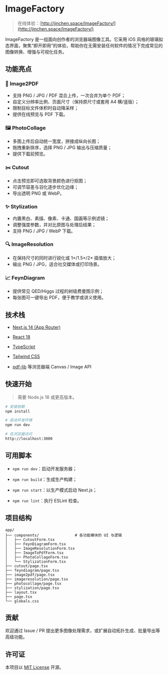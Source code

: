 # ImageFactory

> 在线体验：[http://jinchen.space/ImageFactory/](http://jinchen.space/ImageFactory/)

ImageFactory 是一组面向创作者的浏览器端图像工具。它采用 iOS 风格的玻璃拟态界面，聚焦“即开即用”的体验，帮助你在无需安装任何软件的情况下完成常见的图像转换、增强与可视化任务。

## 功能亮点

### 🔄 Image2PDF

- 支持 PNG / JPG / PDF 混合上传，一次合并为单个 PDF；
- 自定义分辨率比例、页面尺寸（保持原尺寸或套用 A4 横/竖版）；
- 限制目标文件体积时自动降采样；
- 提供在线预览与 PDF 下载。

### 🖼️ PhotoCollage
- 多图上传后自动统一宽度，拼接成纵向长图；
- 拖拽重新排序，选择 PNG / JPG 输出与压缩质量；
- 提供下载前预览。

### ✂️ Cutout
- 点击预览即可选取背景颜色进行抠图；
- 可调节容差与羽化逐步优化边缘；
- 导出透明 PNG 或 WebP。

### ✨ Stylization
- 内置黑白、素描、像素、卡通、国画等示例滤镜；
- 调整强度参数，并对比原图与处理后结果；
- 支持 PNG / JPG / WebP 下载。

### 🔍 ImageResolution
- 在保持尺寸的同时进行锐化或 1×/1.5×/2× 插值放大；
- 输出 PNG / JPG，适合社交媒体或打印场景。

### 📈 FeynDiagram
- 提供常见 QED/Higgs 过程的树级费曼图示例；
- 每张图可一键导出 PDF，便于教学或讲义使用。


## 技术栈

- [Next.js 14 (App Router)](https://nextjs.org/)
- [React 18](https://react.dev/)
- [TypeScript](https://www.typescriptlang.org/)
- [Tailwind CSS](https://tailwindcss.com/)

- [pdf-lib](https://pdf-lib.js.org/) 等浏览器端 Canvas / Image API


## 快速开始

> 需要 Node.js 18 或更高版本。

```bash
# 安装依赖
npm install

# 启动开发环境
npm run dev

# 在浏览器访问
http://localhost:3000
```

## 可用脚本

- `npm run dev`：启动开发服务器；
- `npm run build`：生成生产构建；
- `npm run start`：以生产模式启动 Next.js；

- `npm run lint`：执行 ESLint 检查。


## 项目结构

```
app/
├── components/                # 各功能模块的 UI 与逻辑
│   ├── CutoutForm.tsx
│   ├── FeynDiagramForm.tsx
│   ├── ImageResolutionForm.tsx
│   ├── ImageToPdfForm.tsx
│   ├── PhotoCollageForm.tsx
│   └── StylizationForm.tsx
├── cutout/page.tsx
├── feyndiagram/page.tsx
├── image2pdf/page.tsx
├── imageresolution/page.tsx
├── photocollage/page.tsx
├── stylization/page.tsx
├── layout.tsx
├── page.tsx
└── globals.css
```

## 贡献

欢迎通过 Issue / PR 提出更多图像处理需求，或扩展自动拓扑生成、批量导出等高级功能。

## 许可证

本项目以 [MIT License](./LICENSE) 开源。
